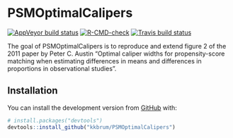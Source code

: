 
<!-- README.md is generated from README.Rmd. Please edit that file -->

# PSMOptimalCalipers

<!-- badges: start -->

[![AppVeyor build
status](https://ci.appveyor.com/api/projects/status/github/kkbrum/PSMOptimalCalipers?branch=master&svg=true)](https://ci.appveyor.com/project/kkbrum/PSMOptimalCalipers)
[![R-CMD-check](https://github.com/kkbrum/PSMOptimalCalipers/workflows/R-CMD-check/badge.svg)](https://github.com/kkbrum/PSMOptimalCalipers/actions)
[![Travis build
status](https://travis-ci.com/kkbrum/PSMOptimalCalipers.svg?branch=master)](https://travis-ci.com/kkbrum/PSMOptimalCalipers)
<!-- badges: end -->

The goal of PSMOptimalCalipers is to reproduce and extend figure 2 of
the 2011 paper by Peter C. Austin “Optimal caliper widths for
propensity-score matching when estimating differences in means and
differences in proportions in observational studies”.

## Installation

You can install the development version from
[GitHub](https://github.com/) with:

``` r
# install.packages("devtools")
devtools::install_github("kkbrum/PSMOptimalCalipers")
```
